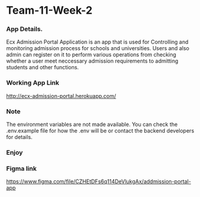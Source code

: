 # Team-11-Week-2

### App Details.
Ecx Admission Portal Application is an app that is used for Controlling and monitoring admission process for schools and universities. Users and also admin can register on it to perform various operations from checking whether a user meet neccessary admission requirements to admitting students and other functions.

### Working App Link
http://ecx-admission-portal.herokuapp.com/

### Note
The environment variables are not made available. You can check the .env.example file for how the .env will be or contact the backend developers for details.

### Enjoy

### Figma link
https://www.figma.com/file/CZHEtDFs6q114DeVlukgAx/addmission-portal-app
